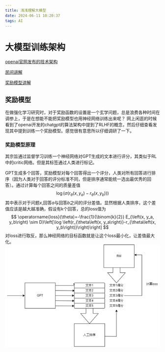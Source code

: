 ```yaml
---
title: 浅浅理解大模型
date: 2024-06-11 10:20:37
tags: AI
---
```

# 大模型训练架构
<a href="https://openai.com/index/chatgpt/" title="openai官网发布的技术架构">openai官网发布的技术架构</a>

<a href="https://www.nolibox.com/creator_articles/principle_of_ChatGPT.html" title="民间讲解">民间讲解</a>

<a href="https://blog.csdn.net/gzroy/article/details/132630418" title="奖励模型讲解">奖励模型讲解</a>
## 奖励模型
在做强化学习研究时，对于奖励函数的设置是一个玄学问题，总是浪费各种时间在调参上，于是在想能不能把奖励模型也用神经网络训练出来呢？
网上闲逛的时候看到了openai开发的chatgpt的算法架构中提到了RLHF的概念，然后仔细查看发现其中提到训练一个奖励模型。感觉很有意思所以仔细调研了一下。
### 奖励模型原理
其宗旨通过监督学习训练一个神经网络对GPT生成的文本进行评分，其类似于RL中的critic网络。但是其标签通过人类进行标记。

GPT生成多个回答，奖励模型对每个回答得出一个评分，人类对所有回答进行排序（因为人类对于回答的评分标准不同，但是排序通常能统一选出最优秀的回答）。通过计算每个回答之间的质量差值
$$
\log \left(\sigma\left(r_\theta\left(x, y_a\right)-r_\theta\left(x, y_b\right)\right)\right)
$$
其中表示对于问题$x$,回答$a$与回答$b$之间的评分差值。显然根据人类排序，这个差值应该是越大越准确，假设有k个回答，总的loss值为
$$
\operatorname{loss}(\theta)=-\frac{1}{\binom{k}{2}} E_{\left(x, y_a, y_b\right) \sim D}\left[\log \left(r_{\theta\left(x, y_a\right)}-r_{\theta\left(x, y_b\right)}\right)\right]
$$
对loss进行取反，那么神经网络的目标函数就是让这个loss最小化，让差值最大化。
![alt text](未命名绘图.drawio.png)
